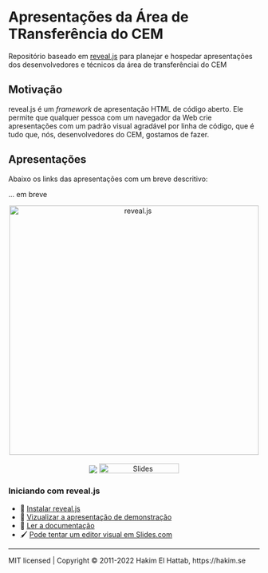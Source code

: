 # Apresentações da Área de TRansferência do CEM

Repositório baseado em [reveal.js](https://revealjs.com/) para planejar e hospedar apresentações dos desenvolvedores e técnicos da área de transferênciai do CEM

## Motivação

reveal.js é um _framework_ de apresentação HTML de código aberto. Ele permite que qualquer pessoa com um navegador da Web crie apresentações com um padrão visual agradável por linha de código, que é tudo que, nós, desenvolvedores do CEM, gostamos de fazer.

## Apresentações

Abaixo os links das apresentações com um breve descritivo:

... em breve

<p align="center">
  <a href="https://revealjs.com">
  <img src="https://hakim-static.s3.amazonaws.com/reveal-js/logo/v1/reveal-black-text-sticker.png" alt="reveal.js" width="500">
  </a>
  <br><br>
  <a href="https://github.com/hakimel/reveal.js/actions"><img src="https://github.com/hakimel/reveal.js/workflows/tests/badge.svg"></a>
  <a href="https://slides.com/"><img src="https://s3.amazonaws.com/static.slid.es/images/slides-github-banner-320x40.png?1" alt="Slides" width="160" height="20"></a>
</p>


### Iniciando com reveal.js
- 🚀 [Instalar reveal.js](https://revealjs.com/installation)
- 👀 [Vizualizar a apresentação de demonstração](https://revealjs.com/demo)
- 📖 [Ler a documentação](https://revealjs.com/markup/)
- 🖌 [Pode tentar um editor visual em Slides.com](https://slides.com/)

--- 
<div>
  MIT licensed | Copyright © 2011-2022 Hakim El Hattab, https://hakim.se
</div>
